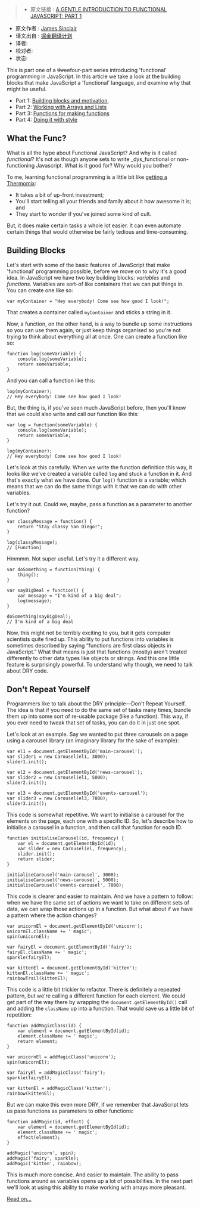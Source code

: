 > * 原文链接 : [A GENTLE INTRODUCTION TO FUNCTIONAL JAVASCRIPT: PART 1](https://infinum.co/the-capsized-eight/articles/top-five-android-libraries-every-android-developer-should-know-about-v2015)
* 原文作者 : [James Sinclair](http://jrsinclair.com/about.html)
* 译文出自 : [掘金翻译计划](https://github.com/xitu/gold-miner)
* 译者: 
* 校对者: 
* 状态: 


This is part one of a <strike>three</strike>four-part series introducing 'functional' programming in JavaScript. In this article we take a look at the building blocks that make JavaScript a 'functional' language, and examine why that might be useful.

*   Part 1: [Building blocks and motivation](/articles/2016/gentle-introduction-to-functional-javascript-intro/),
*   Part 2: [Working with Arrays and Lists](/articles/2016/gentle-introduction-to-functional-javascript-arrays/)
*   Part 3: [Functions for making functions](/articles/2016/gentle-introduction-to-functional-javascript-functions/)
*   Part 4: [Doing it with style](/articles/2016/gentle-introduction-to-functional-javascript-style/)

## What the Func?

What is all the hype about Functional JavaScript? And why is it called _functional_? It's not as though anyone sets to write _dys_functional or non-functioning Javascript. What is it good for? Why would you bother?

To me, learning functional programming is a little bit like [getting a Thermomix](http://youtu.be/4yr_etbfZtQ):

*   It takes a bit of up-front investment;
*   You'll start telling all your friends and family about it how awesome it is; and
*   They start to wonder if you've joined some kind of cult.

But, it does make certain tasks a whole lot easier. It can even automate certain things that would otherwise be fairly tedious and time-consuming.

## Building Blocks

Let's start with some of the basic features of JavaScript that make 'functional' programming possible, before we move on to why it's a good idea. In JavaScript we have two key building blocks: _variables_ and _functions_. Variables are sort-of like containers that we can put things in. You can create one like so:

    var myContainer = "Hey everybody! Come see how good I look!";

That creates a container called `myContainer` and sticks a string in it.

Now, a function, on the other hand, is a way to bundle up some instructions so you can use them again, or just keep things organised so you're not trying to think about everything all at once. One can create a function like so:

    function log(someVariable) {
        console.log(someVariable);
        return someVariable;
    }

And you can call a function like this:

    log(myContainer);
    // Hey everybody! Come see how good I look!

But, the thing is, if you've seen much JavaScript before, then you'll know that we could also write and call our function like this:

    var log = function(someVariable) {
        console.log(someVariable);
        return someVariable;
    }

    log(myContainer);
    // Hey everybody! Come see how good I look!

Let's look at this carefully. When we write the function definition this way, it looks like we've created a variable called `log` and stuck a function in it. And that's exactly what we have done. Our `log()` function _is_ a variable; which means that we can do the same things with it that we can do with other variables.

Let's try it out. Could we, maybe, pass a function as a parameter to another function?

    var classyMessage = function() {
        return "Stay classy San Diego!";
    }

    log(classyMessage);
    // [Function]

Hmmmm. Not super useful. Let's try it a different way.

    var doSomething = function(thing) {
        thing();
    }

    var sayBigDeal = function() {
        var message = "I'm kind of a big deal";
        log(message);
    }

    doSomething(sayBigDeal);
    // I'm kind of a big deal

Now, this might not be terribly exciting to you, but it gets computer scientists quite fired up. This ability to put functions into variables is sometimes described by saying “functions are first class objects in JavaScript.” What that means is just that functions (mostly) aren't treated differently to other data types like objects or strings. And this one little feature is surprisingly powerful. To understand why though, we need to talk about DRY code.

## Don't Repeat Yourself

Programmers like to talk about the DRY principle—Don't Repeat Yourself. The idea is that if you need to do the same set of tasks many times, bundle them up into some sort of re-usable package (like a function). This way, if you ever need to tweak that set of tasks, you can do it in just one spot.

Let's look at an example. Say we wanted to put three carousels on a page using a carousel library (an imaginary library for the sake of example):

    var el1 = document.getElementById('main-carousel');
    var slider1 = new Carousel(el1, 3000);
    slider1.init();

    var el2 = document.getElementById('news-carousel');
    var slider2 = new Carousel(el1, 5000);
    slider2.init();

    var el3 = document.getElementById('events-carousel');
    var slider3 = new Carousel(el3, 7000);
    slider3.init();

This code is somewhat repetitive. We want to initialise a carousel for the elements on the page, each one with a specific ID. So, let's describe how to initialise a carousel in a function, and then call that function for each ID.

    function initialiseCarousel(id, frequency) {
        var el = document.getElementById(id);
        var slider = new Carousel(el, frequency);
        slider.init();
        return slider;
    }

    initialiseCarousel('main-carousel', 3000);
    initialiseCarousel('news-carousel', 5000);
    initialiseCarousel('events-carousel', 7000);

This code is clearer and easier to maintain. And we have a pattern to follow: when we have the same set of actions we want to take on different sets of data, we can wrap those actions up in a function. But what about if we have a pattern where the action changes?

    var unicornEl = document.getElementById('unicorn');
    unicornEl.className += ' magic';
    spin(unicornEl);

    var fairyEl = document.getElementById('fairy');
    fairyEl.className += ' magic';
    sparkle(fairyEl);

    var kittenEl = document.getElementById('kitten');
    kittenEl.className += ' magic';
    rainbowTrail(kittenEl);

This code is a little bit trickier to refactor. There is definitely a repeated pattern, but we're calling a different function for each element. We could get part of the way there by wrapping the `document.getElementById()` call and adding the `className` up into a function. That would save us a little bit of repetition:

    function addMagicClass(id) {
        var element = document.getElementById(id);
        element.className += ' magic';
        return element;
    }

    var unicornEl = addMagicClass('unicorn');
    spin(unicornEl);

    var fairyEl = addMagicClass('fairy');
    sparkle(fairyEl);

    var kittenEl = addMagicClass('kitten');
    rainbow(kittenEl);

But we can make this even more DRY, if we remember that JavaScript lets us pass functions as parameters to other functions:

    function addMagic(id, effect) {
        var element = document.getElementById(id);
        element.className += ' magic';
        effect(element);
    }

    addMagic('unicorn', spin);
    addMagic('fairy', sparkle);
    addMagic('kitten', rainbow);

This is much more concise. And easier to maintain. The ability to pass functions around as variables opens up a lot of possibilities. In the next part we'll look at using this ability to make working with arrays more pleasant.

[Read on…](http://jrsinclair.com/articles/2016/gentle-introduction-to-functional-javascript-arrays/)
